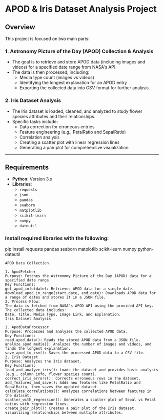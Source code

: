 # APOD & Iris Dataset Analysis Project

## Overview

This project is focused on two main parts:

### 1. Astronomy Picture of the Day (APOD) Collection & Analysis
- The goal is to retrieve and store APOD data (including images and videos) for a specified date range from NASA's API.
- The data is then processed, including:
  - Media type count (images vs videos)
  - Identifying the longest explanation for an APOD entry
  - Exporting the collected data into CSV format for further analysis.

### 2. Iris Dataset Analysis
- The Iris dataset is loaded, cleaned, and analyzed to study flower species attributes and their relationships.
- Specific tasks include:
  - Data correction for erroneous entries
  - Feature engineering (e.g., PetalRatio and SepalRatio)
  - Correlation analysis
  - Creating a scatter plot with linear regression lines
  - Generating a pair plot for comprehensive visualization

---

## Requirements

- **Python**: Version 3.x
- **Libraries**:
  - `requests`
  - `json`
  - `pandas`
  - `seaborn`
  - `matplotlib`
  - `scikit-learn`
  - `numpy`
  - `dateutil`

### Install required libraries with the following:
pip install requests pandas seaborn matplotlib scikit-learn numpy python-dateutil
```
APOD Data Collection

1. ApodFetcher
Purpose: Fetches the Astronomy Picture of the Day (APOD) data for a specified date range.
Key Functions:
get_apod_info(date): Retrieves APOD data for a single date.
download_apod_in_range(start_date, end_date): Downloads APOD data for a range of dates and stores it in a JSON file.
2. Process Flow:
The data is fetched from NASA's APOD API using the provided API key.
The collected data includes:
Date, Title, Media Type, Image Link, and Explanation.
Iris Dataset Analysis

1. ApodDataProcessor
Purpose: Processes and analyzes the collected APOD data.
Key Functions:
read_apod_data(): Reads the stored APOD data from a JSON file.
analyze_apod_media(): Analyzes the number of images and videos, and finds the longest explanation.
save_apod_to_csv(): Saves the processed APOD data to a CSV file.
2. Iris Dataset
Purpose: Analyzes the Iris dataset.
Key Functions:
load_and_analyze_iris(): Loads the dataset and provides basic analysis (e.g., column info, flower species count).
correct_iris_errors(): Corrects erroneous rows in the dataset.
add_features_and_save(): Adds new features like PetalRatio and SepalRatio, then saves the updated dataset.
calculate_correlations(): Analyzes correlations between features in the dataset.
scatter_with_regression(): Generates a scatter plot of Sepal vs Petal ratios with regression lines.
create_pair_plot(): Creates a pair plot of the Iris dataset, visualizing relationships between multiple attributes.
```
